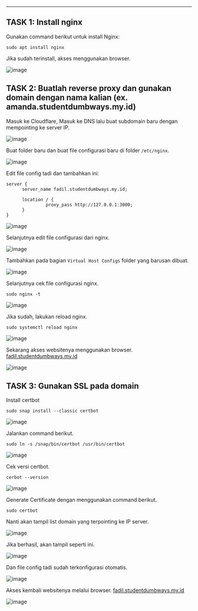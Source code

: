 ---


## TASK 1: Install nginx

  Gunakan command berikut untuk install Nginx:
  ```
  sudo apt install nginx
  ```
  Jika sudah terinstall, akses menggunakan browser.

  ![image](https://github.com/fadil05me/devops20-dumbways-AhmadFadillah/assets/45775729/759392fe-55ae-4f33-981f-0f84a4c51b56)

  
## TASK 2: Buatlah reverse proxy dan gunakan domain dengan nama kalian (ex. amanda.studentdumbways.my.id)


  Masuk ke Cloudflare, Masuk ke DNS lalu buat subdomain baru dengan mempointing ke server IP.

  ![image](https://github.com/fadil05me/devops20-dumbways-AhmadFadillah/assets/45775729/9d621eb9-2181-4841-ad73-4adb4469a1ce)

  Buat folder baru dan buat file configurasi baru di folder ```/etc/nginx```.
  
  ![image](https://github.com/fadil05me/devops20-dumbways-AhmadFadillah/assets/45775729/99231151-51ea-4237-940f-14fbf9a04b54)

  Edit file config tadi dan tambahkan ini:

  ```
  server {
        server_name fadil.studentdumbways.my.id;
  
        location / {
                 proxy_pass http://127.0.0.1:3000;
        }
  }
  ```
  ![image](https://github.com/fadil05me/devops20-dumbways-AhmadFadillah/assets/45775729/0f020755-eb5a-4ad7-9824-e1b0a1e6dca3)


  Selanjutnya edit file configurasi dari nginx.

  ![image](https://github.com/fadil05me/devops20-dumbways-AhmadFadillah/assets/45775729/3849f34c-b3f6-4e92-91cf-fc19dbf56cd7)

  Tambahkan pada bagian ```Virtual Host Configs``` folder yang barusan dibuat.

  ![image](https://github.com/fadil05me/devops20-dumbways-AhmadFadillah/assets/45775729/d546280c-d8ee-423f-9e7a-0c74853e6a2a)

  Selanjutnya cek file configurasi nginx.
  ```
  sudo nginx -t
  ```
  ![image](https://github.com/fadil05me/devops20-dumbways-AhmadFadillah/assets/45775729/91a65d51-13e9-4dbc-8524-548ab3cf58e5)

  Jika sudah, lakukan reload nginx.
  ```
  sudo systemctl reload nginx
  ```
  ![image](https://github.com/fadil05me/devops20-dumbways-AhmadFadillah/assets/45775729/cb1414e6-aef8-4439-b345-199a04b6df57)

  Sekarang akses websitenya menggunakan browser. <a href="http://fadil.studentdumbways.my.id/">fadil.studentdumbways.my.id</a>

  ![image](https://github.com/fadil05me/devops20-dumbways-AhmadFadillah/assets/45775729/8ab4b5cb-d3f5-4e45-8857-1bc0a38f5adc)
  

## TASK 3: Gunakan SSL pada domain

  Install certbot

  ```
  sudo snap install --classic certbot
  ```
  ![image](https://github.com/fadil05me/devops20-dumbways-AhmadFadillah/assets/45775729/110279db-c6ce-4ccf-af9f-2f0a381d2c2a)

  Jalankan command berikut.

  ```
  sudo ln -s /snap/bin/certbot /usr/bin/certbot
  ```
  ![image](https://github.com/fadil05me/devops20-dumbways-AhmadFadillah/assets/45775729/13336439-dee3-47f8-9c5f-05d7fd35bbaa)

  Cek versi certbot.
  ```
  cerbot --version
  ```
  ![image](https://github.com/fadil05me/devops20-dumbways-AhmadFadillah/assets/45775729/35034eea-6fc0-40a8-b803-29534959309b)

  Generate Certificate dengan menggunakan command berikut.
  ```
  sudo certbot
  ```
  Nanti akan tampil list domain yang terpointing ke IP server.
  
  ![image](https://github.com/fadil05me/devops20-dumbways-AhmadFadillah/assets/45775729/617853d4-4d92-48a1-a1f9-4fdcdd660d39)

  Jika berhasil, akan tampil seperti ini.

  ![image](https://github.com/fadil05me/devops20-dumbways-AhmadFadillah/assets/45775729/f2a879d7-6648-4610-adea-9b91706cfe12)

  Dan file config tadi sudah terkonfigurasi otomatis.
  
  ![image](https://github.com/fadil05me/devops20-dumbways-AhmadFadillah/assets/45775729/c1e9b089-e099-4981-ac03-5e4a637650e6)

  Akses kembali websitenya melalui browser. <a href="http://fadil.studentdumbways.my.id/">fadil.studentdumbways.my.id</a>

  ![image](https://github.com/fadil05me/devops20-dumbways-AhmadFadillah/assets/45775729/d0eaf94d-a020-41c2-b2c1-2b78d33cb06b)


